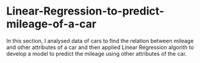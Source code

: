 # Linear-Regression-to-predict-mileage-of-a-car

In this section, I analysed data of cars to find the relation between mileage and other attributes of a car and then applied Linear Regression algorith to develop a model to predict the mileage using other attributes of the car.
